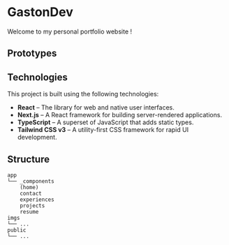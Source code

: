 # GastonDev

Welcome to my personal portfolio website !

## Prototypes

## Technologies
This project is built using the following technologies:

- **React** – The library for web and native user interfaces.
- **Next.js** – A React framework for building server-rendered applications.
- **TypeScript** – A superset of JavaScript that adds static types.
- **Tailwind CSS v3** – A utility-first CSS framework for rapid UI development.

## Structure

```text
app
└── _components
    (home)
    contact
    experiences
    projects
    resume
imgs
└── ...
public
└── ...
```